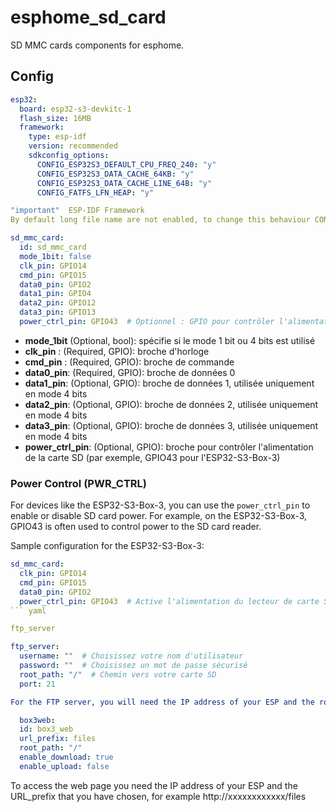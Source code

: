 # esphome_sd_card

SD MMC cards components for esphome.

## Config

```yaml
esp32:
  board: esp32-s3-devkitc-1
  flash_size: 16MB
  framework:
    type: esp-idf
    version: recommended
    sdkconfig_options:
      CONFIG_ESP32S3_DEFAULT_CPU_FREQ_240: "y"
      CONFIG_ESP32S3_DATA_CACHE_64KB: "y"
      CONFIG_ESP32S3_DATA_CACHE_LINE_64B: "y"
      CONFIG_FATFS_LFN_HEAP: "y"    

"important"  ESP-IDF Framework
By default long file name are not enabled, to change this behaviour CONFIG_FATFS_LFN_STACK or CONFIG_FATFS_LFN_HEAP should be set in the framework configuration. See the Espressif documentation for more detail.

sd_mmc_card:
  id: sd_mmc_card
  mode_1bit: false
  clk_pin: GPIO14
  cmd_pin: GPIO15
  data0_pin: GPIO2
  data1_pin: GPIO4
  data2_pin: GPIO12
  data3_pin: GPIO13
  power_ctrl_pin: GPIO43  # Optionnel : GPIO pour contrôler l'alimentation de la carte SD
```

* **mode_1bit** (Optional, bool): spécifie si le mode 1 bit ou 4 bits est utilisé
* **clk_pin** : (Required, GPIO): broche d'horloge
* **cmd_pin** : (Required, GPIO): broche de commande
* **data0_pin**: (Required, GPIO): broche de données 0
* **data1_pin**: (Optional, GPIO): broche de données 1, utilisée uniquement en mode 4 bits
* **data2_pin**: (Optional, GPIO): broche de données 2, utilisée uniquement en mode 4 bits
* **data3_pin**: (Optional, GPIO): broche de données 3, utilisée uniquement en mode 4 bits
* **power_ctrl_pin**: (Optional, GPIO): broche pour contrôler l'alimentation de la carte SD (par exemple, GPIO43 pour l'ESP32-S3-Box-3)

### Power Control (PWR_CTRL)

For devices like the ESP32-S3-Box-3, you can use the `power_ctrl_pin` to enable or disable SD card power. For example, on the ESP32-S3-Box-3, GPIO43 is often used to control power to the SD card reader.

Sample configuration for the ESP32-S3-Box-3:
```yaml
sd_mmc_card:
  clk_pin: GPIO14
  cmd_pin: GPIO15
  data0_pin: GPIO2
  power_ctrl_pin: GPIO43  # Active l'alimentation du lecteur de carte SD
``` yaml

ftp_server 

ftp_server:
  username: ""  # Choisissez votre nom d'utilisateur
  password: ""  # Choisissez un mot de passe sécurisé
  root_path: "/"  # Chemin vers votre carte SD
  port: 21 

For the FTP server, you will need the IP address of your ESP and the root_path: "/" that you created in your SD card, for example FTP://ESP IP address/

  box3web:
  id: box3_web
  url_prefix: files                    
  root_path: "/"                 
  enable_download: true                 
  enable_upload: false 

```
To access the web page you need the IP address of your ESP and the URL_prefix that you have chosen, for example http://xxxxxxxxxxxx/files




